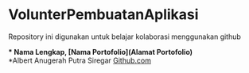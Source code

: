 # VolunterPembuatanAplikasi
Repository ini digunakan untuk belajar kolaborasi menggunakan github


**\* Nama Lengkap, [Nama Portofolio](Alamat Portofolio)**  
*Albert Anugerah Putra Siregar [Github.com](https://github.com/albertanugerah)
